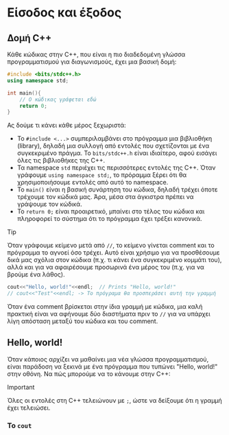# Είσοδος και έξοδος

## Δομή C++
Κάθε κώδικας στην C++, που είναι η πιο διαδεδομένη γλώσσα προγραμματισμού για διαγωνισμούς, έχει μια βασική δομή:
```cpp
#include <bits/stdc++.h>
using namespace std;

int main(){
    // Ο κώδικας γράφεται εδώ
    return 0;
}
```

Ας δούμε τι κάνει κάθε μέρος ξεχωριστά:
- Το `#include <...>` συμπεριλαμβάνει στο πρόγραμμα μια βιβλιοθήκη (library), δηλαδή μια συλλογή από εντολές που σχετίζονται με ένα συγκεκριμένο πράγμα. Το `bits/stdc++.h` είναι ιδιαίτερο, αφού εισάγει όλες τις βιβλιοθήκες της C++.
- Τα namespace `std` περιέχει τις περισσότερες εντολές της C++. Όταν γράφουμε `using namespace std;`, το πρόραμμα ξέρει ότι θα χρησιμοποιήσουμε εντολές από αυτό το namespace.
- Το `main()` είναι η βασική συνάρτηση του κώδικα, δηλαδή τρέχει όποτε τρέχουμε τον κώδικά μας. Άρα, μέσα στα άγκιστρα πρέπει να γράψουμε τον κώδικά.
- Το `return 0;` είναι προαιρετικό, μπαίνει στο τέλος του κώδικα και πληροφορεί το σύστημα ότι το πρόγραμμα έχει τρέξει κανονικά.

> [!TIP]
> Όταν γράφουμε κείμενο μετά από `//`, το κείμενο γίνεται comment και το πρόγραμμα το αγνοεί όσο τρέχει. Αυτό είναι χρήσιμο για να προσθέσουμε δικά μας σχόλια στον κώδικα (π.χ. τι κάνει ένα συγκεκριμένο κομμάτι του), αλλά και για να αφαιρέσουμε προσωρινά ένα μέρος του (π.χ. για να βρούμε ένα λάθος).
>
> ```cpp
> cout<<"Hello, world!"<<endl;  // Prints "Hello, world!"
> // cout<<"Test"<<endl; -> Το πρόγραμα θα προσπεράσει αυτή την γραμμή
> ```
>
> Όταν ένα comment βρίσκεται στην ίδια γραμμή με κώδικα, μια καλή πρακτική είναι να αφήνουμε δύο διαστήματα πριν το `//` για να υπάρχει λίγη απόσταση μεταξύ του κώδικα και του comment.

## Hello, world!
Όταν κάποιος αρχίζει να μαθαίνει μια νέα γλώσσα προγραμματισμού, είναι παράδοση να ξεκινά με ένα πρόγραμμα που τυπώνει "Hello, world!" στην οθόνη. Να πώς μπορούμε να το κάνουμε στην C++:

> [!IMPORTANT]
> Όλες οι εντολές στη C++ τελειώνουν με `;`, ώστε να δείξουμε ότι η γραμμή έχει τελειώσει.

### Το `cout`

